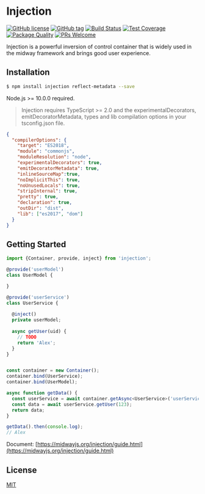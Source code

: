 # Injection

[![GitHub license](https://img.shields.io/badge/license-MIT-blue.svg)](https://github.com/midwayjs/injection/blob/master/LICENSE)
[![GitHub tag](https://img.shields.io/github/tag/midwayjs/injection.svg)]()
[![Build Status](https://travis-ci.org/midwayjs/injection.svg?branch=master)](https://travis-ci.org/midwayjs/injection)
[![Test Coverage](https://img.shields.io/codecov/c/github/midwayjs/injection/master.svg)](https://codecov.io/gh/midwayjs/injection/branch/master)
[![Package Quality](http://npm.packagequality.com/shield/injection.svg)](http://packagequality.com/#?package=injection)
[![PRs Welcome](https://img.shields.io/badge/PRs-welcome-brightgreen.svg)](https://github.com/midwayjs/midway/pulls)

Injection is a powerful inversion of control container that is widely used in the midway framework and brings good user experience. 

## Installation

```bash
$ npm install injection reflect-metadata --save
```

Node.js >= 10.0.0 required.

> Injection requires TypeScript >= 2.0 and the experimentalDecorators, emitDecoratorMetadata, types and lib compilation options in your tsconfig.json file.

```json
{
  "compilerOptions": {
    "target": "ES2018",
    "module": "commonjs",
    "moduleResolution": "node",
    "experimentalDecorators": true,
    "emitDecoratorMetadata": true,
    "inlineSourceMap":true,
    "noImplicitThis": true,
    "noUnusedLocals": true,
    "stripInternal": true,
    "pretty": true,
    "declaration": true,
    "outDir": "dist",
    "lib": ["es2017", "dom"]
  }
}
```

## Getting Started

```ts
import {Container, provide, inject} from 'injection';

@provide('userModel')
class UserModel {

}

@provide('userService')
class UserService {
  
  @inject()
  private userModel;
  
  async getUser(uid) {
    // TODO
    return 'Alex';
  }
}


const container = new Container();
container.bind(UserService);
container.bind(UserModel);

async function getData() {
  const userService = await container.getAsync<UserService>('userService'); 
  const data = await userService.getUser(123);
  return data;
}

getData().then(console.log);
// Alex
```

Document: [https://midwayjs.org/injection/guide.html](https://midwayjs.org/injection/guide.html)

## License

[MIT]((http://github.com/midwayjs/midway/blob/master/LICENSE))

